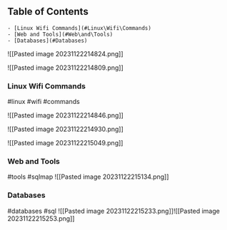 ## Table of Contents

    - [Linux Wifi Commands](#Linux\Wifi\Commands)
    - [Web and Tools](#Web\and\Tools)
    - [Databases](#Databases)

![[Pasted image 20231122214824.png]]

![[Pasted image 20231122214809.png]]

### Linux Wifi Commands
#linux #wifi #commands

![[Pasted image 20231122214846.png]]





![[Pasted image 20231122214930.png]]

![[Pasted image 20231122215049.png]]

### Web and Tools
#tools #sqlmap
![[Pasted image 20231122215134.png]]
### Databases
#databases #sql
![[Pasted image 20231122215233.png]]![[Pasted image 20231122215253.png]]



